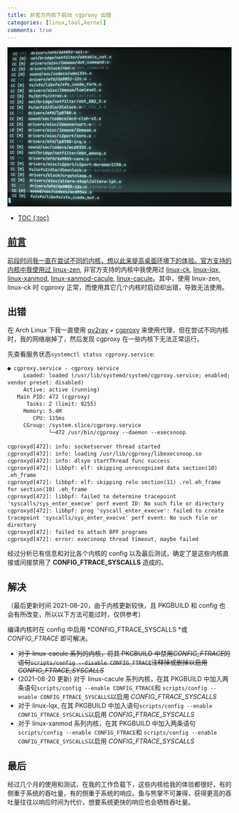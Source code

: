 ```yaml
---
title: 非官方内核下启动 cgproxy 出错
categories: [linux,tool,kernel]
comments: true
---
```


<a data-fancybox="gallery" href="../assets/img/post/kernels-cgproxy/image01.png"><img src="../assets/img/post/kernels-cgproxy/image01.png">

 * TOC
{:toc}
## 前言

前段时间我一直在尝试不同的内核，想以此来提高桌面环境下的体验。官方支持的内核中我使用过 [linux-zen](https://archlinux.org/packages/?name=linux-zen), 非官方支持的内核中我使用过 [linux-ck](https://aur.archlinux.org/packages/linux-ck/), [linux-lqx](https://aur.archlinux.org/packages/linux-lqx/), [linux-xanmod](https://aur.archlinux.org/packages/linux-xanmod/), [linux-xanmod-cacule](https://aur.archlinux.org/packages/linux-xanmod-cacule/), [linux-cacule](https://aur.archlinux.org/packages/?K=linux-cacule)。其中，使用 linux-zen, linux-ck 时 cgproxy 正常，而使用其它几个内核时启动却出错，导致无法使用。

## 出错

在 Arch Linux 下我一直使用 [qv2ray](https://github.com/Qv2ray/Qv2ray) + [cgproxy](https://github.com/springzfx/cgproxy) 来使用代理，但在尝试不同内核时，我的网络崩掉了，然后发现 cgproxy 在一些内核下无法正常运行。

先查看服务状态`systemctl status cgproxy.service`:

```
● cgproxy.service - cgproxy service
     Loaded: loaded (/usr/lib/systemd/system/cgproxy.service; enabled; vendor preset: disabled)
     Active: active (running)
   Main PID: 472 (cgproxy)
      Tasks: 2 (limit: 9255)
     Memory: 5.4M
        CPU: 115ms
     CGroup: /system.slice/cgproxy.service
             └─472 /usr/bin/cgproxy --daemon --execsnoop

cgproxyd[472]: info: socketserver thread started
cgproxyd[472]: info: loading /usr/lib/cgproxy/libexecsnoop.so
cgproxyd[472]: info: dlsym startThread func success
cgproxyd[472]: libbpf: elf: skipping unrecognized data section(10) .eh_frame
cgproxyd[472]: libbpf: elf: skipping relo section(11) .rel.eh_frame for section(10) .eh_frame
cgproxyd[472]: libbpf: failed to determine tracepoint 'syscalls/sys_enter_execve' perf event ID: No such file or directory
cgproxyd[472]: libbpf: prog 'syscall_enter_execve': failed to create tracepoint 'syscalls/sys_enter_execve' perf event: No such file or directory
cgproxyd[472]: failed to attach BPF programs
cgproxyd[472]: error: execsnoop thread timeout, maybe failed
```

经过分析已有信息和对比各个内核的 config 以及最后测试，确定了是这些内核直接或间接禁用了 **CONFIG_FTRACE_SYSCALLS** 造成的。

## 解决

（最后更新时间 2021-08-20，由于内核更新较快，且 PKGBUILD 和 config 也会有所改变，所以以下方法可能过时，仅供参考）

编译内核时在 config 中启用 *CONFIG_FTRACE_SYSCALLS *或 *CONFIG_FTRACE* 即可解决。

- ~~对于 linux-cacule 系列的内核，将其 PKGBUILD 中禁用*CONFIG_FTRACE*的语句`scripts/config --disable CONFIG_FTRACE`注释掉或删掉以启用*CONFIG_FTRACE_SYSCALLS*~~
- (2021-08-20 更新) 对于 linux-cacule 系列内核，在其 PKGBUILD 中加入两条语句`scripts/config --enable CONFIG_FTRACE`和 `scripts/config --enable CONFIG_FTRACE_SYSCALLS`以启用 *CONFIG_FTRACE_SYSCALLS*
- 对于 linux-lqx, 在其 PKGBUILD 中加入语句`scripts/config --enable CONFIG_FTRACE_SYSCALLS`以启用 *CONFIG_FTRACE_SYSCALLS*
- 对于 linux-xanmod 系列内核，在其 PKGBUILD 中加入两条语句`scripts/config --enable CONFIG_FTRACE`和 `scripts/config --enable CONFIG_FTRACE_SYSCALLS`以启用 *CONFIG_FTRACE_SYSCALLS*

## 最后

经过几个月的使用和测试，在我的工作负载下，这些内核给我的体验都很好，有的侧重于系统的吞吐量，有的侧重于系统的响应。鱼与熊掌不可兼得，获得更高的吞吐量往往以响应时间为代价，想要系统更快的响应也会牺牲吞吐量。
